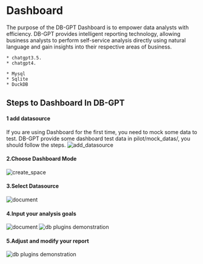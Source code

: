 Dashboard
==================================
The purpose of the DB-GPT Dashboard is to empower data analysts with efficiency. DB-GPT provides intelligent reporting
technology, allowing business analysts to perform self-service analysis directly using natural language and gain
insights into their respective areas of business.

```{admonition} The LLM (Language Model) suitable for the Dashboard scene is
* chatgpt3.5.
* chatgpt4.
```

```{note} Dashboard now support Datasource Type
* Mysql
* Sqlite
* DuckDB
```

## Steps to Dashboard In DB-GPT

#### 1 add datasource

If you are using Dashboard for the first time, you need to mock some data to test. DB-GPT provide some dashboard test
data in pilot/mock_datas/, you should follow the steps.
![add_datasource](https://github.com/eosphoros-ai/DB-GPT/assets/13723926/0afc72ea-83c8-45ff-8c36-213b1c6fb5dd)

#### 2.Choose Dashboard Mode

![create_space](https://github.com/eosphoros-ai/DB-GPT/assets/13723926/5e888880-0e97-4b60-8e5c-b7e7224197f0)

#### 3.Select Datasource

![document](https://github.com/eosphoros-ai/DB-GPT/assets/13723926/da2ac8b5-eca4-48ef-938f-f9dc1ca711b3)

#### 4.Input your analysis goals

![document](https://github.com/eosphoros-ai/DB-GPT/assets/13723926/3f427350-5bd5-4675-8f89-1bd5c63ff2c6)
![db plugins demonstration](../../../../assets/chat_dashboard/chat_dashboard_1.png)

#### 5.Adjust and modify your report
![db plugins demonstration](../../../../assets/chat_dashboard/chat_dashboard_2.png)

